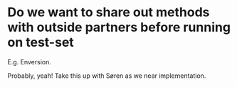 # Do we want to share out methods with outside partners before running on test-set
E.g. Enversion.

Probably, yeah! Take this up with Søren as we near implementation.

<!-- #p3 #service -->

<!-- {BearID:AA021308-8E4C-4C70-8678-8D88397338F0-8095-0000008B8FF791AF} -->
